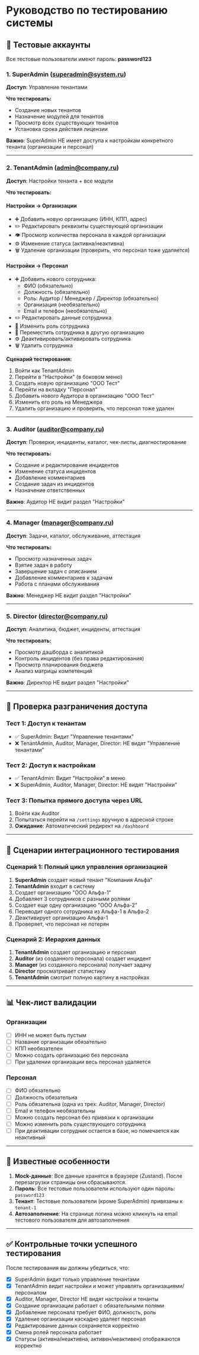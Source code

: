 # Руководство по тестированию системы

## 🔐 Тестовые аккаунты

Все тестовые пользователи имеют пароль: **password123**

### 1. SuperAdmin (superadmin@system.ru)
**Доступ**: Управление тенантами

**Что тестировать:**
- Создание новых тенантов
- Назначение модулей для тенантов
- Просмотр всех существующих тенантов
- Установка срока действия лицензии

**Важно**: SuperAdmin НЕ имеет доступа к настройкам конкретного тенанта (организации и персонал)

---

### 2. TenantAdmin (admin@company.ru)
**Доступ**: Настройки тенанта + все модули

**Что тестировать:**

#### Настройки → Организации
- ➕ Добавить новую организацию (ИНН, КПП, адрес)
- ✏️ Редактировать реквизиты существующей организации
- 👁️ Просмотр количества персонала в каждой организации
- ⚙️ Изменение статуса (активна/неактивна)
- 🗑️ Удаление организации (проверить, что персонал тоже удаляется)

#### Настройки → Персонал
- ➕ Добавить нового сотрудника:
  - ФИО (обязательно)
  - Должность (обязательно)
  - Роль: Аудитор / Менеджер / Директор (обязательно)
  - Организация (необязательно)
  - Email и телефон (необязательно)
- ✏️ Редактировать данные сотрудника
- 🔄 Изменить роль сотрудника
- 🏢 Переместить сотрудника в другую организацию
- ⚙️ Деактивировать/активировать сотрудника
- 🗑️ Удалить сотрудника

**Сценарий тестирования:**
1. Войти как TenantAdmin
2. Перейти в "Настройки" (в боковом меню)
3. Создать новую организацию "ООО Тест"
4. Перейти на вкладку "Персонал"
5. Добавить нового Аудитора в организацию "ООО Тест"
6. Изменить его роль на Менеджера
7. Удалить организацию и проверить, что персонал тоже удален

---

### 3. Auditor (auditor@company.ru)
**Доступ**: Проверки, инциденты, каталог, чек-листы, диагностирование

**Что тестировать:**
- Создание и редактирование инцидентов
- Изменение статуса инцидентов
- Добавление комментариев
- Создание задач из инцидентов
- Назначение ответственных

**Важно**: Аудитор НЕ видит раздел "Настройки"

---

### 4. Manager (manager@company.ru)
**Доступ**: Задачи, каталог, обслуживание, аттестация

**Что тестировать:**
- Просмотр назначенных задач
- Взятие задач в работу
- Завершение задач с описанием
- Добавление комментариев к задачам
- Работа с планами обслуживания

**Важно**: Менеджер НЕ видит раздел "Настройки"

---

### 5. Director (director@company.ru)
**Доступ**: Аналитика, бюджет, инциденты, аттестация

**Что тестировать:**
- Просмотр дашборда с аналитикой
- Контроль инцидентов (без права редактирования)
- Просмотр планирования бюджета
- Анализ матрицы компетенций

**Важно**: Директор НЕ видит раздел "Настройки"

---

## 🎯 Проверка разграничения доступа

### Тест 1: Доступ к тенантам
- ✅ SuperAdmin: Видит "Управление тенантами"
- ❌ TenantAdmin, Auditor, Manager, Director: НЕ видят "Управление тенантами"

### Тест 2: Доступ к настройкам
- ✅ TenantAdmin: Видит "Настройки" в меню
- ❌ SuperAdmin, Auditor, Manager, Director: НЕ видят "Настройки"

### Тест 3: Попытка прямого доступа через URL
1. Войти как Auditor
2. Попытаться перейти на `/settings` вручную в адресной строке
3. **Ожидание**: Автоматический редирект на `/dashboard`

---

## 🔄 Сценарии интеграционного тестирования

### Сценарий 1: Полный цикл управления организацией
1. **SuperAdmin** создает новый тенант "Компания Альфа"
2. **TenantAdmin** входит в систему
3. Создает организацию "ООО Альфа-1"
4. Добавляет 3 сотрудников с разными ролями
5. Создает еще одну организацию "ООО Альфа-2"
6. Переводит одного сотрудника из Альфа-1 в Альфа-2
7. Деактивирует организацию Альфа-1
8. Проверяет, что персонал не потерян

### Сценарий 2: Иерархия данных
1. **TenantAdmin** создает организацию и персонал
2. **Auditor** (из созданного персонала) создает инцидент
3. **Manager** (из созданного персонала) получает задачу
4. **Director** просматривает статистику
5. **TenantAdmin** смотрит полную картину в настройках

---

## 📊 Чек-лист валидации

### Организации
- [ ] ИНН не может быть пустым
- [ ] Название организации обязательно
- [ ] КПП необязателен
- [ ] Можно создать организацию без персонала
- [ ] При удалении организации весь персонал удаляется

### Персонал
- [ ] ФИО обязательно
- [ ] Должность обязательна
- [ ] Роль обязательна (одна из трех: Auditor, Manager, Director)
- [ ] Email и телефон необязательны
- [ ] Можно создать персонал без привязки к организации
- [ ] Можно изменить роль существующего сотрудника
- [ ] При деактивации сотрудник остается в базе, но помечается как неактивный

---

## 🐛 Известные особенности

1. **Mock-данные**: Все данные хранятся в браузере (Zustand). После перезагрузки страницы они сбрасываются.
2. **Пароль**: Все тестовые пользователи используют один пароль: `password123`
3. **Тенант**: Тестовые пользователи (кроме SuperAdmin) привязаны к `tenant-1`
4. **Автозаполнение**: На странице логина можно кликнуть на email тестового пользователя для автозаполнения

---

## ✅ Контрольные точки успешного тестирования

После тестирования вы должны убедиться, что:

- [x] SuperAdmin видит только управление тенантами
- [x] TenantAdmin видит настройки и может управлять организациями/персоналом
- [x] Auditor, Manager, Director НЕ видят настройки и тенанты
- [x] Создание организации работает с обязательными полями
- [x] Добавление персонала требует ФИО, должность, роль
- [x] Удаление организации каскадно удаляет персонал
- [x] Редактирование данных сохраняется корректно
- [x] Смена ролей персонала работает
- [x] Статусы (активна/неактивна, активен/неактивен) отображаются корректно
